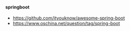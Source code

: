 #### springboot
* https://github.com/ityouknow/awesome-spring-boot
* https://www.oschina.net/question/tag/spring-boot
